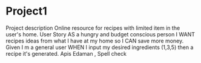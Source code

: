 # Project1
Project description
Online resource for recipes with limited item in the user's home.
User Story
AS a hungry and budget conscious person
I WANT recipes ideas from what I have at my home
so I CAN save more money.
Given I m a general user WHEN I input my desired ingredients (1,3,5) then a recipe it's generated.
Apis
Edaman , Spell check
